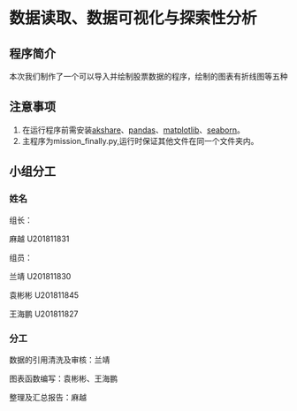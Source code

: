 # 数据读取、数据可视化与探索性分析
## 程序简介
本次我们制作了一个可以导入并绘制股票数据的程序，绘制的图表有折线图等五种
## 注意事项
1. 在运行程序前需安装[akshare](https://www.akshare.xyz/zh_CN/latest/)、[pandas](https://pandas.pydata.org/)、[matplotlib](https://matplotlib.org/)、[seaborn](http://seaborn.pydata.org/)。
2. 主程序为mission_finally.py,运行时保证其他文件在同一个文件夹内。
## 小组分工
### 姓名
组长：

麻越 U201811831

组员：

兰靖 U201811830

袁彬彬 U201811845

王海鹏 U201811827
### 分工 
数据的引用清洗及审核：兰靖

图表函数编写：袁彬彬、王海鹏

整理及汇总报告：麻越

